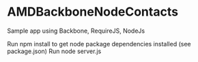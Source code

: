 # AMDBackboneNodeContacts

Sample app using Backbone, RequireJS, NodeJs

Run npm install to get node package dependencies installed  (see package.json)
Run node server.js

